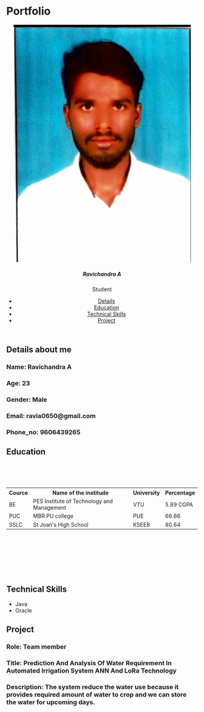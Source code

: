 # Portfolio
<!DOCTYPE html>
<html lang="en">
<head>
 <meta charset="UTF-8"
 <meta name="viewpoint" content="width=device-width, initialscale=1.0">
 <title>Document</title>
 <link rel="stylesheet" href="sty.css">

</head>
<body>
 <header>
 <div class="user">
 <img src="photo.jpg">
 <h5 class="nm">Ravichandra A</h5>
 <p class="jb">Student</p>
 </div>
 <nav class="nv">
 <ul>
 <li><a href="#Details">Details</a></li>
 <li><a href="#Education">Education</a></li>
 <li><a href="#Technical Skills">Technical Skills</a></li>
 <li><a href="#Project">Project</a></li>
 </ul>
 </nav>
 </header>
 <section class="Details" id="Details">
 <h1 class="heading"><span>Details about me</span></h1>
 <div class="Row">
 <div class="det">
 <h3><span>Name: </span>Ravichandra A</h3>
 <h3><span>Age: </span>23</h3>
 <h3><span>Gender: </span>Male</h3>
 <h3><span>Email: </span>ravia0650@gmail.com</h3>
 <h3><span>Phone_no: </span>9606439265</h3>
 </div>
 </div>
 </section>
<section class="Education" id="Education">
 <h1 class="title"><span>Education</span></h1><br><br><br>
 <table>
 <tr>
 <th>Cource</th>
 <th>Name of the institude</th>
 <th>University</th>
 <th>Percentage</th>
 </tr>
 <tr>
 <td>BE</td>
 <td>PES Institute of Technology and Management</td>
 <td>VTU</td>
 <td>5.89 CGPA</td>
 </tr>
 <tr>
 <td>PUC</td>
 <td>MBR PU college</td>
 <td>PUE</td>
 <td>66.66</td>
 </tr>
 <tr>
 <td>SSLC</td>
 <td>St Joan's High School </td>
 <td>KSEEB</td>
 <td>80.64</td>
 </tr>
 </table>
</section>
<br><br><br><br><br><br>
<section class="Technical Skills" id="Technical Skills">
 <h1 class="head"><span>Technical Skills</span></h1>
 <div>
 <ul id="lis">
 <li>Java</li>
 <li>Oracle</li>
 </ul>
</div>
</section>
<section class="Project" id="Project">
 <h1 class="heading"><span>Project</span></h1>
 <div class="Row">
 <div class="det">
 <h3><span>Role: </span>Team member</h3>
 <h3><span>Title: </span>Prediction And Analysis Of Water Requirement In Automated Irrigation System ANN And LoRa Technology</h3>
 <h3><span>Description: </span>The system reduce the water use because it provides required amount of water to crop and we can store the water for upcoming days.</h3>
 </div>
</div>
</section>
</body>
</html>
